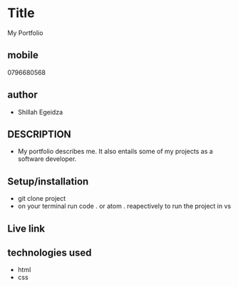  # Title 
 My Portfolio
 ## mobile 
 0796680568
## author
- Shillah Egeidza
## DESCRIPTION
- My portfolio describes me. It also entails some of my projects as a software 
developer. 
## Setup/installation
- git clone project
- on your terminal run code . or atom . reapectively to run the project in vs
## Live link

## technologies used
- html
- css

